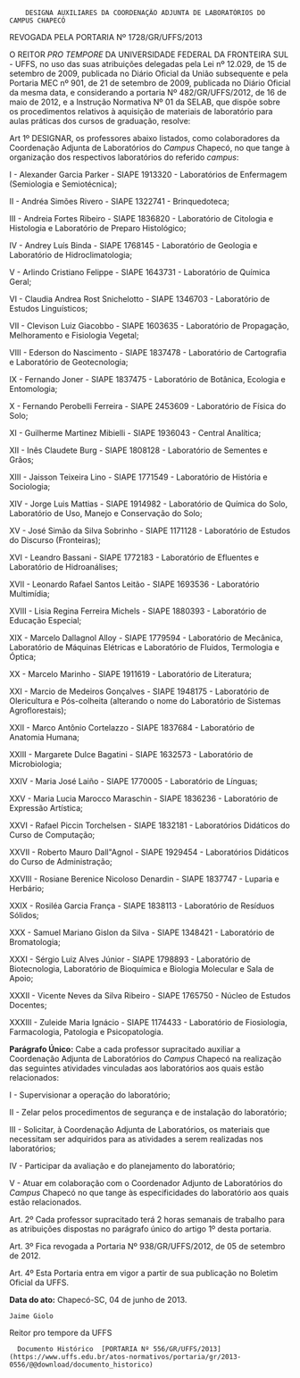         DESIGNA AUXILIARES DA COORDENAÇÃO ADJUNTA DE LABORATÓRIOS DO CAMPUS CHAPECÓ  

REVOGADA PELA PORTARIA Nº 1728/GR/UFFS/2013

 O REITOR *PRO TEMPORE* DA UNIVERSIDADE FEDERAL DA FRONTEIRA SUL - UFFS, no uso das suas atribuições delegadas pela Lei nº 12.029, de 15 de setembro de 2009, publicada no Diário Oficial da União subsequente e pela Portaria MEC nº 901, de 21 de setembro de 2009, publicada no Diário Oficial da mesma data, e considerando a portaria Nº 482/GR/UFFS/2012, de 16 de maio de 2012, e a Instrução Normativa Nº 01 da SELAB, que dispõe sobre os procedimentos relativos à aquisição de materiais de laboratório para aulas práticas dos cursos de graduação, resolve:

 Art 1º DESIGNAR, os professores abaixo listados, como colaboradores da Coordenação Adjunta de Laboratórios do *Campus* Chapecó, no que tange à organização dos respectivos laboratórios do referido *campus*:

 I - Alexander Garcia Parker - SIAPE 1913320 - Laboratórios de Enfermagem (Semiologia e Semiotécnica);

 II - Andréa Simões Rivero - SIAPE 1322741 - Brinquedoteca;

 III - Andreia Fortes Ribeiro - SIAPE 1836820 - Laboratório de Citologia e Histologia e Laboratório de Preparo Histológico;

 IV - Andrey Luís Binda - SIAPE 1768145 - Laboratório de Geologia e Laboratório de Hidroclimatologia;

 V - Arlindo Cristiano Felippe - SIAPE 1643731 - Laboratório de Química Geral;

 VI - Claudia Andrea Rost Snichelotto - SIAPE 1346703 - Laboratório de Estudos Linguísticos;

 VII - Clevison Luiz Giacobbo - SIAPE 1603635 - Laboratório de Propagação, Melhoramento e Fisiologia Vegetal;

 VIII - Ederson do Nascimento - SIAPE 1837478 - Laboratório de Cartografia e Laboratório de Geotecnologia;

 IX - Fernando Joner - SIAPE 1837475 - Laboratório de Botânica, Ecologia e Entomologia;

 X - Fernando Perobelli Ferreira - SIAPE 2453609 - Laboratório de Física do Solo;

 XI - Guilherme Martinez Mibielli - SIAPE 1936043 - Central Analítica;

 XII - Inês Claudete Burg - SIAPE 1808128 - Laboratório de Sementes e Grãos;

 XIII - Jaisson Teixeira Lino - SIAPE 1771549 - Laboratório de História e Sociologia;

 XIV - Jorge Luis Mattias - SIAPE 1914982 - Laboratório de Química do Solo, Laboratório de Uso, Manejo e Conservação do Solo;

 XV - José Simão da Silva Sobrinho - SIAPE 1171128 - Laboratório de Estudos do Discurso (Fronteiras);

 XVI - Leandro Bassani - SIAPE 1772183 - Laboratório de Efluentes e Laboratório de Hidroanálises;

 XVII - Leonardo Rafael Santos Leitão - SIAPE 1693536 - Laboratório Multimídia;

 XVIII - Lisia Regina Ferreira Michels - SIAPE 1880393 - Laboratório de Educação Especial;

 XIX - Marcelo Dallagnol Alloy - SIAPE 1779594 - Laboratório de Mecânica, Laboratório de Máquinas Elétricas e Laboratório de Fluidos, Termologia e Óptica;

 XX - Marcelo Marinho - SIAPE 1911619 - Laboratório de Literatura;

 XXI - Marcio de Medeiros Gonçalves - SIAPE 1948175 - Laboratório de Olericultura e Pós-colheita (alterando o nome do Laboratório de Sistemas Agroflorestais);

 XXII - Marco Antônio Cortelazzo - SIAPE 1837684 - Laboratório de Anatomia Humana;

 XXIII - Margarete Dulce Bagatini - SIAPE 1632573 - Laboratório de Microbiologia;

 XXIV - Maria José Laiño - SIAPE 1770005 - Laboratório de Línguas;

 XXV - Maria Lucia Marocco Maraschin - SIAPE 1836236 - Laboratório de Expressão Artística;

 XXVI - Rafael Piccin Torchelsen - SIAPE 1832181 - Laboratórios Didáticos do Curso de Computação;

 XXVII - Roberto Mauro Dall"Agnol - SIAPE 1929454 - Laboratórios Didáticos do Curso de Administração;

 XXVIII - Rosiane Berenice Nicoloso Denardin - SIAPE 1837747 - Luparia e Herbário;

 XXIX - Rosiléa Garcia França - SIAPE 1838113 - Laboratório de Resíduos Sólidos;

 XXX - Samuel Mariano Gislon da Silva - SIAPE 1348421 - Laboratório de Bromatologia;

 XXXI - Sérgio Luiz Alves Júnior - SIAPE 1798893 - Laboratório de Biotecnologia, Laboratório de Bioquímica e Biologia Molecular e Sala de Apoio;

 XXXII - Vicente Neves da Silva Ribeiro - SIAPE 1765750 - Núcleo de Estudos Docentes;

 XXXIII - Zuleide Maria Ignácio - SIAPE 1174433 - Laboratório de Fiosiologia, Farmacologia, Patologia e Psicopatologia.

 **Parágrafo Único:** Cabe a cada professor supracitado auxiliar a Coordenação Adjunta de Laboratórios do *Campus* Chapecó na realização das seguintes atividades vinculadas aos laboratórios aos quais estão relacionados:

 I - Supervisionar a operação do laboratório;

 II - Zelar pelos procedimentos de segurança e de instalação do laboratório;

 III - Solicitar, à Coordenação Adjunta de Laboratórios, os materiais que necessitam ser adquiridos para as atividades a serem realizadas nos laboratórios;

 IV - Participar da avaliação e do planejamento do laboratório;

 V - Atuar em colaboração com o Coordenador Adjunto de Laboratórios do *Campus* Chapecó no que tange às especificidades do laboratório aos quais estão relacionados.

 Art. 2º Cada professor supracitado terá 2 horas semanais de trabalho para as atribuições dispostas no parágrafo único do artigo 1º desta portaria.

 Art. 3º Fica revogada a Portaria Nº 938/GR/UFFS/2012, de 05 de setembro de 2012.

 Art. 4º Esta Portaria entra em vigor a partir de sua publicação no Boletim Oficial da UFFS.

  

   **Data do ato:** Chapecó-SC, 04 de junho de 2013.   
 

    Jaime Giolo    
 Reitor pro tempore da UFFS 

      Documento Histórico  [PORTARIA Nº 556/GR/UFFS/2013](https://www.uffs.edu.br/atos-normativos/portaria/gr/2013-0556/@@download/documento_historico)     
      